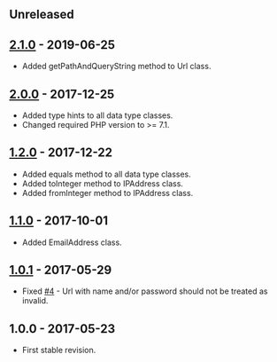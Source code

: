 ## Unreleased

## [2.1.0] - 2019-06-25
- Added getPathAndQueryString method to Url class.

## [2.0.0] - 2017-12-25
- Added type hints to all data type classes.
- Changed required PHP version to >= 7.1.

## [1.2.0] - 2017-12-22
- Added equals method to all data type classes.
- Added toInteger method to IPAddress class.
- Added fromInteger method to IPAddress class.

## [1.1.0] - 2017-10-01
- Added EmailAddress class.

## [1.0.1] - 2017-05-29
- Fixed [#4](https://github.com/themichaelhall/datatypes/issues/4) - Url with name and/or password should not be treated as invalid.

## 1.0.0 - 2017-05-23
- First stable revision.

[2.1.0]: https://github.com/themichaelhall/datatypes/compare/v2.0.0...v2.1.0
[2.0.0]: https://github.com/themichaelhall/datatypes/compare/v1.2.0...v2.0.0
[1.2.0]: https://github.com/themichaelhall/datatypes/compare/v1.1.0...v1.2.0
[1.1.0]: https://github.com/themichaelhall/datatypes/compare/v1.0.1...v1.1.0
[1.0.1]: https://github.com/themichaelhall/datatypes/compare/v1.0.0...v1.0.1
